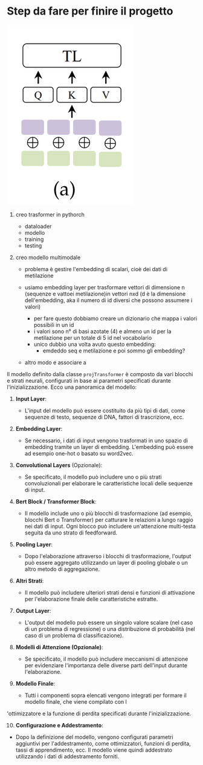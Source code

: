 # Step da fare per finire il progetto

![alt text](image.png)

1. creo trasformer in pythorch
    - dataloader
    - modello
    - training
    - testing

2. creo modello multimodale
    - problema è gestire l'embedding di scalari, cioè dei dati di metilazione
    - usiamo embedding layer per trasformare vettori di dimensione n (sequenze e vattoei metilazione)in vettori nxd (d è la dimensione dell'embedding, aka il numero di id diversi che possono assumere i valori)
        - per fare questo dobbiamo creare un dizionario che mappa i valori possibili in un id
        - i valori sono n° di basi azotate (4) e almeno un id per la metilazione per un totale di 5 id nel vocabolario
        - unico dubbio una volta avuto questo embedding:
            - emdeddo seq e metilazione e poi sommo gli embedding?

    - altro modo e associare a 
        
        

Il modello definito dalla classe `projTransformer` è composto da vari blocchi e strati neurali, configurati in base ai parametri specificati durante l'inizializzazione. Ecco una panoramica del modello:

1. **Input Layer**:
   - L'input del modello può essere costituito da più tipi di dati, come sequenze di testo, sequenze di DNA, fattori di trascrizione, ecc.

2. **Embedding Layer**:
   - Se necessario, i dati di input vengono trasformati in uno spazio di embedding tramite un layer di embedding. L'embedding può essere ad esempio one-hot o basato su word2vec.

3. **Convolutional Layers** (Opzionale):
   - Se specificato, il modello può includere uno o più strati convoluzionali per elaborare le caratteristiche locali delle sequenze di input.

4. **Bert Block / Transformer Block**:
   - Il modello include uno o più blocchi di trasformazione (ad esempio, blocchi Bert o Transformer) per catturare le relazioni a lungo raggio nei dati di input. Ogni blocco può includere un'attenzione multi-testa seguita da uno strato di feedforward.

5. **Pooling Layer**:
   - Dopo l'elaborazione attraverso i blocchi di trasformazione, l'output può essere aggregato utilizzando un layer di pooling globale o un altro metodo di aggregazione.

6. **Altri Strati**:
   - Il modello può includere ulteriori strati densi e funzioni di attivazione per l'elaborazione finale delle caratteristiche estratte.

7. **Output Layer**:
   - L'output del modello può essere un singolo valore scalare (nel caso di un problema di regressione) o una distribuzione di probabilità (nel caso di un problema di classificazione).

8. **Modelli di Attenzione (Opzionale)**:
   - Se specificato, il modello può includere meccanismi di attenzione per evidenziare l'importanza delle diverse parti dell'input durante l'elaborazione.

9. **Modello Finale**:
   - Tutti i componenti sopra elencati vengono integrati per formare il modello finale, che viene compilato con l

'ottimizzatore e la funzione di perdita specificati durante l'inizializzazione.

10. **Configurazione e Addestramento**:
   - Dopo la definizione del modello, vengono configurati parametri aggiuntivi per l'addestramento, come ottimizzatori, funzioni di perdita, tassi di apprendimento, ecc. Il modello viene quindi addestrato utilizzando i dati di addestramento forniti.